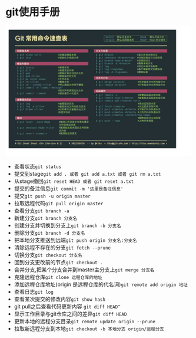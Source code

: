 # git使用手册
![git](./image/git.png "git")
+ 查看状态`git status`
+ 提交到stage`git add . 或者 git add a.txt 或者 git rm a.txt`
+ 从stage撤回`git reset HEAD 或者 git reset a.txt`
+ 提交的备注信息`git commit -m '这里是备注信息'`
+ 提交`git push -u origin master`
+ 拉取远程代码`git pull origin master`
+ 查看分支`git branch -a`
+ 新建分支`git branch 分支名`
+ 创建分支并切换到分支上`git branch -b 分支名`
+ 删除分支`git branch -d 分支名`
+ 把本地分支推送到远端`git push origin 分支名:分支名`
+ 清除远程不存在的分支`git fetch --prune`
+ 切换分支`git checkout 分支名`
+ 回到分支更改前的节点`git checkout .`
+ 合并分支,把某个分支合并到master主分支上`git merge 分支名`
+ 克隆远程仓库`git clone 远程仓库的地址`
+ 添加远程仓库地址(origin 是远程仓库的代名词)`git remote add origin 地址`
+ 查看日志`git log`
+ 查看某次提交的修改内容`git show hash`
+ git pull之后查看代码更新内容 `git diff HEAD^`
+ 显示工作目录与git仓库之间的差异`git diff HEAD`
+ 更新本地的远程分支目录`git remote update origin --prune`
+ 拉取新远程分支到本地`git checkout -b 本地分支 origin/远程分支`